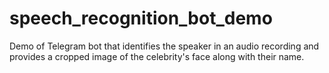 # speech_recognition_bot_demo
Demo of Telegram bot that identifies the speaker in an audio recording and provides a cropped image of the celebrity's face along with their name.
